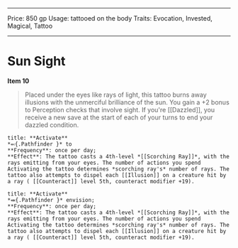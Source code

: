 
---
Price: 850 gp
Usage: tattooed on the body
Traits: Evocation, Invested, Magical, Tattoo

---

# Sun Sight

**Item 10**

> Placed under the eyes like rays of light, this tattoo burns away illusions with the unmerciful brilliance of the sun. You gain a +2 bonus to Perception checks that involve sight. If you're [[Dazzled]], you receive a new save at the start of each of your turns to end your dazzled condition.

```ad-embed-ability
title: **Activate**
*⬻{.Pathfinder }* to 
**Frequency**: once per day;
**Effect**: The tattoo casts a 4th-level *[[Scorching Ray]]*, with the rays emitting from your eyes. The number of actions you spend Activating the tattoo determines *scorching ray's* number of rays. The tattoo also attempts to dispel each [[Illusion]] on a creature hit by a ray ( [[Counteract]] level 5th, counteract modifier +19).

```

```ad-embed-ability
title: **Activate**
*⬽{.Pathfinder }* envision; 
**Frequency**: once per day;
**Effect**: The tattoo casts a 4th-level *[[Scorching Ray]]*, with the rays emitting from your eyes. The number of actions you spend Activating the tattoo determines *scorching ray's* number of rays. The tattoo also attempts to dispel each [[Illusion]] on a creature hit by a ray ( [[Counteract]] level 5th, counteract modifier +19).

```
